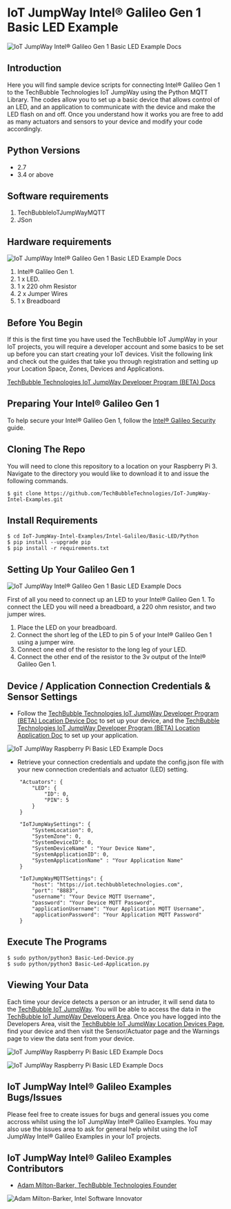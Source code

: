# IoT JumpWay Intel® Galileo Gen 1 Basic LED Example

![IoT JumpWay Intel® Galileo Gen 1 Basic LED Example Docs](../../../images/main/IoT-Jumpway.jpg)  

## Introduction

Here you will find sample device scripts for connecting Intel® Galileo Gen 1 to the TechBubble Technologies IoT JumpWay using the Python MQTT Library. The codes allow you to set up a basic device that allows control of an LED, and an application to communicate with the device and make the LED flash on and off. Once you understand how it works you are free to add as many actuators and sensors to your device and modify your code accordingly.

## Python Versions

- 2.7
- 3.4 or above

## Software requirements

1. TechBubbleIoTJumpWayMQTT  
2. JSon

## Hardware requirements

![IoT JumpWay Intel® Galileo Gen 1 Basic LED Example Docs](../../../images/Basic-LED/Hardware.jpg)

1. Intel® Galileo Gen 1.
2. 1 x LED.
3. 1 x 220 ohm Resistor
4. 2 x Jumper Wires
5. 1 x Breadboard

## Before You Begin

If this is the first time you have used the TechBubble IoT JumpWay in your IoT projects, you will require a developer account and some basics to be set up before you can start creating your IoT devices. Visit the following link and check out the guides that take you through registration and setting up your Location Space, Zones, Devices and Applications.

[TechBubble Technologies IoT JumpWay Developer Program (BETA) Docs](https://github.com/TechBubbleTechnologies/IoT-JumpWay-Docs/ "TechBubble Technologies IoT JumpWay Developer Program (BETA) Docs")

## Preparing Your Intel® Galileo Gen 1

To help secure your Intel® Galileo Gen 1, follow the [Intel® Galileo Security](https://github.com/TechBubbleTechnologies/IoT-JumpWay-Intel-Examples/blob/master/Intel-Galileo/DOCS/1-Security.md "Intel® Galileo Security") guide.

## Cloning The Repo

You will need to clone this repository to a location on your Raspberry Pi 3. Navigate to the directory you would like to download it to and issue the following commands.

    $ git clone https://github.com/TechBubbleTechnologies/IoT-JumpWay-Intel-Examples.git

## Install Requirements

    $ cd IoT-JumpWay-Intel-Examples/Intel-Galileo/Basic-LED/Python
    $ pip install --upgrade pip
    $ pip install -r requirements.txt

## Setting Up Your Galileo Gen 1

![IoT JumpWay Intel® Galileo Gen 1 Basic LED Example Docs](../../../images/Basic-LED/Blinking.jpg)

First of all you need to connect up an LED to your Intel® Galileo Gen 1. To connect the LED you will need a breadboard, a 220 ohm resistor, and two jumper wires. 

1. Place the LED on your breadboard.
2. Connect the short leg of the LED to pin 5 of your Intel® Galileo Gen 1 using a jumper wire.
3. Connect one end of the resistor to the long leg of your LED.
4. Connect the other end of the resistor to the 3v output of the Intel® Galileo Gen 1.

## Device / Application Connection Credentials & Sensor Settings

- Follow the [TechBubble Technologies IoT JumpWay Developer Program (BETA) Location Device Doc](https://github.com/TechBubbleTechnologies/IoT-JumpWay-Docs/blob/master/4-Location-Devices.md "TechBubble Technologies IoT JumpWay Developer Program (BETA) Location Device Doc") to set up your device, and the [TechBubble Technologies IoT JumpWay Developer Program (BETA) Location Application Doc](https://github.com/TechBubbleTechnologies/IoT-JumpWay-Docs/blob/master/5-Location-Applications.md "TechBubble Technologies IoT JumpWay Developer Program (BETA) Location Application Doc") to set up your application. 

![IoT JumpWay Raspberry Pi Basic LED Example Docs](../../../images/Basic-LED/Device-Creation.png)  

- Retrieve your connection credentials and update the config.json file with your new connection  credentials and actuator (LED) setting.

```
	"Actuators": {
		"LED": {
			"ID": 0,
			"PIN": 5
		}
	}
```

```
	"IoTJumpWaySettings": {
        "SystemLocation": 0,
        "SystemZone": 0,
        "SystemDeviceID": 0,
        "SystemDeviceName" : "Your Device Name",
        "SystemApplicationID": 0,
        "SystemApplicationName" : "Your Application Name"
	}
```

```
	"IoTJumpWayMQTTSettings": {
        "host": "https://iot.techbubbletechnologies.com",
        "port": "8883",
        "username": "Your Device MQTT Username",
        "password": "Your Device MQTT Password",
        "applicationUsername": "Your Application MQTT Username",
        "applicationPassword": "Your Application MQTT Password"
	}
```

## Execute The Programs

    $ sudo python/python3 Basic-Led-Device.py 
    $ sudo python/python3 Basic-Led-Application.py 

## Viewing Your Data  

Each time your device detects a person or an intruder, it will send data to the [TechBubble IoT JumpWay](https://iot.techbubbletechnologies.com/ "TechBubble IoT JumpWay"). You will be able to access the data in the [TechBubble IoT JumpWay Developers Area](https://iot.techbubbletechnologies.com/developers/dashboard/ "TechBubble IoT JumpWay Developers Area"). Once you have logged into the Developers Area, visit the [TechBubble IoT JumpWay Location Devices Page](https://iot.techbubbletechnologies.com/developers/location-devices "Location Devices page"), find your device and then visit the Sensor/Actuator page and the Warnings page to view the data sent from your device.

![IoT JumpWay Raspberry Pi Basic LED Example Docs](../../../images/Basic-LED/SensorData.png)

![IoT JumpWay Raspberry Pi Basic LED Example Docs](../../../images/Basic-LED/WarningData.png)

## IoT JumpWay Intel® Galileo Examples Bugs/Issues

Please feel free to create issues for bugs and general issues you come accross whilst using the IoT JumpWay Intel® Galileo Examples. You may also use the issues area to ask for general help whilst using the IoT JumpWay Intel® Galileo Examples in your IoT projects.

## IoT JumpWay Intel® Galileo Examples Contributors

- [Adam Milton-Barker, TechBubble Technologies Founder](https://github.com/AdamMiltonBarker "Adam Milton-Barker, TechBubble Technologies Founder")

![Adam Milton-Barker,  Intel Software Innovator](../../../images/main/Intel-Software-Innovator.jpg)  